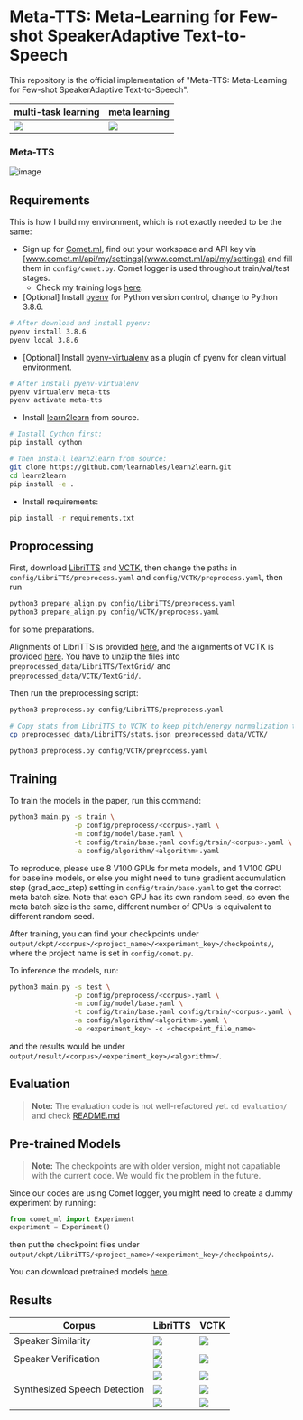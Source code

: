 # Meta-TTS: Meta-Learning for Few-shot SpeakerAdaptive Text-to-Speech

This repository is the official implementation of "Meta-TTS: Meta-Learning for Few-shot SpeakerAdaptive Text-to-Speech".
<!--This repository is the official implementation of [Meta-TTS: Meta-Learning for Few-shot SpeakerAdaptive Text-to-Speech](https://arxiv.org/abs/2030.12345). -->

<!--📋  Optional: include a graphic explaining your approach/main result, bibtex entry, link to demos, blog posts and tutorials-->

| multi-task learning | meta learning |
| --- | --- |
| ![](evaluation/images/meta-TTS-multi-task.png) | ![](evaluation/images/meta-TTS-meta-task.png) |

### Meta-TTS

![image](evaluation/images/meta-FastSpeech2.png)

## Requirements

This is how I build my environment, which is not exactly needed to be the same:
- Sign up for [Comet.ml](https://www.comet.ml/), find out your workspace and API key via [www.comet.ml/api/my/settings](www.comet.ml/api/my/settings) and fill them in `config/comet.py`. Comet logger is used throughout train/val/test stages.
  - Check my training logs [here](https://www.comet.ml/b02901071/meta-tts/view/Zvh3Lz3Wvy2AiWcinD06TaS0G).
- [Optional] Install [pyenv](https://github.com/pyenv/pyenv.git) for Python version
  control, change to Python 3.8.6.
```bash
# After download and install pyenv:
pyenv install 3.8.6
pyenv local 3.8.6
```
- [Optional] Install [pyenv-virtualenv](https://github.com/pyenv/pyenv-virtualenv.git) as a plugin of pyenv for clean virtual environment.
```bash
# After install pyenv-virtualenv
pyenv virtualenv meta-tts
pyenv activate meta-tts
```
- Install [learn2learn](https://github.com/learnables/learn2learn.git) from source.
```bash
# Install Cython first:
pip install cython

# Then install learn2learn from source:
git clone https://github.com/learnables/learn2learn.git
cd learn2learn
pip install -e .
```
- Install requirements:
```bash
pip install -r requirements.txt
```

## Proprocessing
First, download [LibriTTS](https://www.openslr.org/60/) and [VCTK](https://datashare.ed.ac.uk/handle/10283/3443), then change the paths in `config/LibriTTS/preprocess.yaml` and `config/VCTK/preprocess.yaml`, then run
```bash
python3 prepare_align.py config/LibriTTS/preprocess.yaml
python3 prepare_align.py config/VCTK/preprocess.yaml
```
for some preparations.

Alignments of LibriTTS is provided [here](https://github.com/kan-bayashi/LibriTTSLabel.git), and
the alignments of VCTK is provided [here](https://drive.google.com/file/d/1ScLIiyIgLRIZ03DqCmrZ8F75miC77o8g/view?usp=sharing).
You have to unzip the files into `preprocessed_data/LibriTTS/TextGrid/` and
`preprocessed_data/VCTK/TextGrid/`.

Then run the preprocessing script:
```bash
python3 preprocess.py config/LibriTTS/preprocess.yaml

# Copy stats from LibriTTS to VCTK to keep pitch/energy normalization the same shift and bias.
cp preprocessed_data/LibriTTS/stats.json preprocessed_data/VCTK/

python3 preprocess.py config/VCTK/preprocess.yaml
```

## Training

To train the models in the paper, run this command:

```bash
python3 main.py -s train \
                -p config/preprocess/<corpus>.yaml \
                -m config/model/base.yaml \
                -t config/train/base.yaml config/train/<corpus>.yaml \
                -a config/algorithm/<algorithm>.yaml
```

To reproduce, please use 8 V100 GPUs for meta models, and 1 V100 GPU for baseline
models, or else you might need to tune gradient accumulation step (grad_acc_step)
setting in `config/train/base.yaml` to get the correct meta batch size.
Note that each GPU has its own random seed, so even the meta batch size is the
same, different number of GPUs is equivalent to different random seed.

After training, you can find your checkpoints under
`output/ckpt/<corpus>/<project_name>/<experiment_key>/checkpoints/`, where the
project name is set in `config/comet.py`.

To inference the models, run:
```bash
python3 main.py -s test \
                -p config/preprocess/<corpus>.yaml \
                -m config/model/base.yaml \
                -t config/train/base.yaml config/train/<corpus>.yaml \
                -a config/algorithm/<algorithm>.yaml \
                -e <experiment_key> -c <checkpoint_file_name>
```
and the results would be under
`output/result/<corpus>/<experiment_key>/<algorithm>/`.

## Evaluation

> **Note:** The evaluation code is not well-refactored yet.
`cd evaluation/` and check [README.md](evaluation/README.md)

## Pre-trained Models

> **Note:** The checkpoints are with older version, might not capatiable with
> the current code. We would fix the problem in the future.

Since our codes are using Comet logger, you might need to create a dummy
experiment by running:
```Python
from comet_ml import Experiment
experiment = Experiment()
```
then put the checkpoint files under
`output/ckpt/LibriTTS/<project_name>/<experiment_key>/checkpoints/`.

You can download pretrained models [here](https://drive.google.com/drive/folders/1Av7afSMcHX6pp2_ZmpHqfJNx6ONM7N8d?usp=sharing).

## Results

| Corpus | LibriTTS | VCTK |
| --- | --- | --- |
| Speaker Similarity | ![](evaluation/images/LibriTTS/errorbar_plot_encoder.png) | ![](evaluation/images/VCTK/errorbar_plot_encoder.png) |
| Speaker Verification | ![](evaluation/images/LibriTTS/eer_encoder.png)<br>![](evaluation/images/LibriTTS/det_encoder.png) | ![](evaluation/images/VCTK/eer_encoder.png) |
| | ![](evaluation/images/LibriTTS/det_encoder.png) | ![](evaluation/images/VCTK/det_encoder.png) |
| Synthesized Speech Detection | ![](evaluation/images/LibriTTS/auc_encoder.png) | ![](evaluation/images/VCTK/auc_encoder.png) |
| | ![](evaluation/images/LibriTTS/roc_encoder.png) | ![](evaluation/images/VCTK/roc_encoder.png) |


<!--## Contributing-->

<!--📋  Pick a licence and describe how to contribute to your code repository. -->

